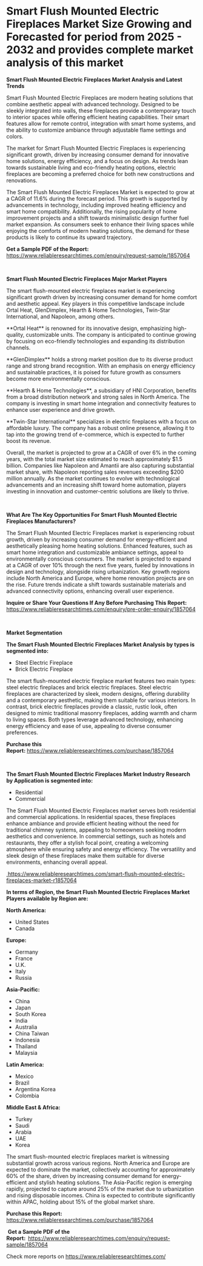 <p><h1>Smart Flush Mounted Electric Fireplaces Market Size Growing and Forecasted for period from 2025 - 2032 and provides complete market analysis of this market</h1></p><p><strong>Smart Flush Mounted Electric Fireplaces Market Analysis and Latest Trends</strong></p>
<p><p>Smart Flush Mounted Electric Fireplaces are modern heating solutions that combine aesthetic appeal with advanced technology. Designed to be sleekly integrated into walls, these fireplaces provide a contemporary touch to interior spaces while offering efficient heating capabilities. Their smart features allow for remote control, integration with smart home systems, and the ability to customize ambiance through adjustable flame settings and colors.</p><p>The market for Smart Flush Mounted Electric Fireplaces is experiencing significant growth, driven by increasing consumer demand for innovative home solutions, energy efficiency, and a focus on design. As trends lean towards sustainable living and eco-friendly heating options, electric fireplaces are becoming a preferred choice for both new constructions and renovations.</p><p>The Smart Flush Mounted Electric Fireplaces Market is expected to grow at a CAGR of 11.6% during the forecast period. This growth is supported by advancements in technology, including improved heating efficiency and smart home compatibility. Additionally, the rising popularity of home improvement projects and a shift towards minimalistic design further fuel market expansion. As consumers seek to enhance their living spaces while enjoying the comforts of modern heating solutions, the demand for these products is likely to continue its upward trajectory.</p></p>
<p><strong>Get a Sample PDF of the Report:&nbsp;</strong> <a href="https://www.reliableresearchtimes.com/enquiry/request-sample/1857064?utm_campaign=2007&utm_medium=2&utm_source=Github&utm_content=ia&utm_term=27032025&utm_id=smart-flush-mounted-electric-fireplaces">https://www.reliableresearchtimes.com/enquiry/request-sample/1857064</a></p>
<p>&nbsp;</p>
<p><strong>Smart Flush Mounted Electric Fireplaces Major Market Players</strong></p>
<p><p>The smart flush-mounted electric fireplaces market is experiencing significant growth driven by increasing consumer demand for home comfort and aesthetic appeal. Key players in this competitive landscape include Ortal Heat, GlenDimplex, Hearth & Home Technologies, Twin-Star International, and Napoleon, among others.</p><p>**Ortal Heat** is renowned for its innovative design, emphasizing high-quality, customizable units. The company is anticipated to continue growing by focusing on eco-friendly technologies and expanding its distribution channels.</p><p>**GlenDimplex** holds a strong market position due to its diverse product range and strong brand recognition. With an emphasis on energy efficiency and sustainable practices, it is poised for future growth as consumers become more environmentally conscious.</p><p>**Hearth & Home Technologies**, a subsidiary of HNI Corporation, benefits from a broad distribution network and strong sales in North America. The company is investing in smart home integration and connectivity features to enhance user experience and drive growth.</p><p>**Twin-Star International** specializes in electric fireplaces with a focus on affordable luxury. The company has a robust online presence, allowing it to tap into the growing trend of e-commerce, which is expected to further boost its revenue.</p><p>Overall, the market is projected to grow at a CAGR of over 6% in the coming years, with the total market size estimated to reach approximately $1.5 billion. Companies like Napoleon and Amantii are also capturing substantial market share, with Napoleon reporting sales revenues exceeding $200 million annually. As the market continues to evolve with technological advancements and an increasing shift toward home automation, players investing in innovation and customer-centric solutions are likely to thrive.</p></p>
<p>&nbsp;</p>
<p><strong>What Are The Key Opportunities For Smart Flush Mounted Electric Fireplaces Manufacturers?</strong></p>
<p><p>The Smart Flush Mounted Electric Fireplaces market is experiencing robust growth, driven by increasing consumer demand for energy-efficient and aesthetically pleasing home heating solutions. Enhanced features, such as smart home integration and customizable ambiance settings, appeal to environmentally conscious consumers. The market is projected to expand at a CAGR of over 10% through the next five years, fueled by innovations in design and technology, alongside rising urbanization. Key growth regions include North America and Europe, where home renovation projects are on the rise. Future trends indicate a shift towards sustainable materials and advanced connectivity options, enhancing overall user experience.</p></p>
<p><strong>Inquire or Share Your Questions If Any Before Purchasing This Report:</strong> <a href="https://www.reliableresearchtimes.com/enquiry/pre-order-enquiry/1857064?utm_campaign=2007&utm_medium=2&utm_source=Github&utm_content=ia&utm_term=27032025&utm_id=smart-flush-mounted-electric-fireplaces">https://www.reliableresearchtimes.com/enquiry/pre-order-enquiry/1857064</a></p>
<p>&nbsp;</p>
<p><strong>Market Segmentation</strong></p>
<p><strong>The Smart Flush Mounted Electric Fireplaces Market Analysis by types is segmented into:</strong></p>
<p><ul><li>Steel Electric Fireplace</li><li>Brick Electric Fireplace</li></ul></p>
<p><p>The smart flush-mounted electric fireplace market features two main types: steel electric fireplaces and brick electric fireplaces. Steel electric fireplaces are characterized by sleek, modern designs, offering durability and a contemporary aesthetic, making them suitable for various interiors. In contrast, brick electric fireplaces provide a classic, rustic look, often designed to mimic traditional masonry fireplaces, adding warmth and charm to living spaces. Both types leverage advanced technology, enhancing energy efficiency and ease of use, appealing to diverse consumer preferences.</p></p>
<p><strong>Purchase this Report:&nbsp;</strong><a href="https://www.reliableresearchtimes.com/purchase/1857064?utm_campaign=2007&utm_medium=2&utm_source=Github&utm_content=ia&utm_term=27032025&utm_id=smart-flush-mounted-electric-fireplaces">https://www.reliableresearchtimes.com/purchase/1857064</a></p>
<p>&nbsp;</p>
<p><strong>The Smart Flush Mounted Electric Fireplaces Market Industry Research by Application is segmented into:</strong></p>
<p><ul><li>Residential</li><li>Commercial</li></ul></p>
<p><p>The Smart Flush Mounted Electric Fireplaces market serves both residential and commercial applications. In residential spaces, these fireplaces enhance ambiance and provide efficient heating without the need for traditional chimney systems, appealing to homeowners seeking modern aesthetics and convenience. In commercial settings, such as hotels and restaurants, they offer a stylish focal point, creating a welcoming atmosphere while ensuring safety and energy efficiency. The versatility and sleek design of these fireplaces make them suitable for diverse environments, enhancing overall appeal.</p></p>
<p><a href="https://www.reliableresearchtimes.com/smart-flush-mounted-electric-fireplaces-market-r1857064?utm_campaign=2007&utm_medium=2&utm_source=Github&utm_content=ia&utm_term=27032025&utm_id=smart-flush-mounted-electric-fireplaces">&nbsp;https://www.reliableresearchtimes.com/smart-flush-mounted-electric-fireplaces-market-r1857064</a></p>
<p><strong>In terms of Region, the Smart Flush Mounted Electric Fireplaces Market Players available by Region are:</strong></p>
<p>
    <p> <strong> North America: </strong>
        <ul>
            <li>United States</li>
            <li>Canada</li>
        </ul>
        </p> 
    <p> <strong> Europe: </strong>
        <ul>
            <li>Germany</li>
            <li>France</li>
            <li>U.K.</li>
            <li>Italy</li>
            <li>Russia</li>
        </ul>
        </p> 
    <p> <strong> Asia-Pacific: </strong>
        <ul>
            <li>China</li>
            <li>Japan</li>
            <li>South Korea</li>
            <li>India</li>
            <li>Australia</li>
            <li>China Taiwan</li>
            <li>Indonesia</li>
            <li>Thailand</li>
            <li>Malaysia</li>
        </ul>
        </p> 
    <p> <strong> Latin America: </strong>
        <ul>
            <li>Mexico</li>
            <li>Brazil</li>
            <li>Argentina Korea</li>
            <li>Colombia</li>
        </ul>
        </p> 
    <p> <strong> Middle East & Africa: </strong>
        <ul>
            <li>Turkey</li>
            <li>Saudi</li>
            <li>Arabia</li>
            <li>UAE</li>
            <li>Korea</li>
        </ul>
    </p>
    </p>
<p><p>The smart flush-mounted electric fireplaces market is witnessing substantial growth across various regions. North America and Europe are expected to dominate the market, collectively accounting for approximately 60% of the share, driven by increasing consumer demand for energy-efficient and stylish heating solutions. The Asia-Pacific region is emerging rapidly, projected to capture around 25% of the market due to urbanization and rising disposable incomes. China is expected to contribute significantly within APAC, holding about 15% of the global market share.</p></p>
<p><strong>Purchase this Report: </strong><a href="https://www.reliableresearchtimes.com/purchase/1857064?utm_campaign=2007&utm_medium=2&utm_source=Github&utm_content=ia&utm_term=27032025&utm_id=smart-flush-mounted-electric-fireplaces">https://www.reliableresearchtimes.com/purchase/1857064</a></p>
<p>&nbsp;<strong>Get a Sample PDF of the Report:&nbsp;&nbsp;</strong><a href="https://www.reliableresearchtimes.com/enquiry/request-sample/1857064?utm_campaign=2007&utm_medium=2&utm_source=Github&utm_content=ia&utm_term=27032025&utm_id=smart-flush-mounted-electric-fireplaces">https://www.reliableresearchtimes.com/enquiry/request-sample/1857064</a></p>
<p><strong></strong></p>
<p>Check more reports on <a href="https://www.reliableresearchtimes.com/?utm_campaign=2007&utm_medium=2&utm_source=Github&utm_content=ia&utm_term=27032025&utm_id=smart-flush-mounted-electric-fireplaces">https://www.reliableresearchtimes.com/</a></p>